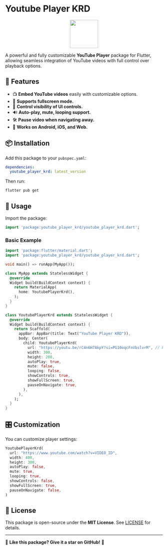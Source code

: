 # Youtube Player KRD

<div style="display: flex; justify-content: center;"> <img src="https://www.svgrepo.com/show/13671/youtube.svg" width="90px" height="90px" ></div>

A powerful and fully customizable **YouTube Player** package for Flutter, allowing seamless integration of YouTube videos with full control over playback options.

## 🚀 Features

- 📺 **Embed YouTube videos** easily with customizable options.
- 🔄 **Supports fullscreen mode.**
- 🎨 **Control visibility of UI controls.**
- 🔊 **Auto-play, mute, looping support.**
- 🛠️ **Pause video when navigating away.**
- 📱 **Works on Android, iOS, and Web.**

## 📦 Installation

Add this package to your `pubspec.yaml`:

```yaml
dependencies:
  youtube_player_krd: latest_version
```

Then run:

```sh
flutter pub get
```

## 🎯 Usage

Import the package:

```dart
import 'package:youtube_player_krd/youtube_player_krd.dart';
```

### **Basic Example**

```dart
import 'package:flutter/material.dart';
import 'package:youtube_player_krd/youtube_player_krd.dart';

void main() => runApp(MyApp());

class MyApp extends StatelessWidget {
  @override
  Widget build(BuildContext context) {
    return MaterialApp(
      home: YoutubePlayerKrd(),
    );
  }
}

class YoutubePlayerKrd extends StatelessWidget {
  @override
  Widget build(BuildContext context) {
    return Scaffold(
      appBar: AppBar(title: Text("YouTube Player KRD")),
      body: Center(
        child: YoutubePlayerKrd(
          url: "https://youtu.be/rC4n6H7AkpY?si=PG10oqcFnVbslvrM", // Replace with your YouTube video URL
          width: 300,
          height: 200,
          autoPlay: true,
          mute: false,
          looping: false,
          showControls: true,
          showFullScreen: true,
          pauseOnNavigate: true,
        ),
      ),
    );
  }
}
```

## 🎛️ Customization

You can customize player settings:

```dart
YoutubePlayerKrd(
  url: "https://www.youtube.com/watch?v=VIDEO_ID",
  width: 400,
  height: 300,
  autoPlay: false,
  mute: true,
  looping: true,
  showControls: false,
  showFullScreen: true,
  pauseOnNavigate: false,
)
```

<!-- ## 🎮 Controller Functions

Control the player dynamically:

```dart
not now
``` -->

## 📝 License

This package is open-source under the **MIT License**. See [LICENSE](./LICENSE) for details.

---

🌟 **Like this package? Give it a star on GitHub!** 🚀
